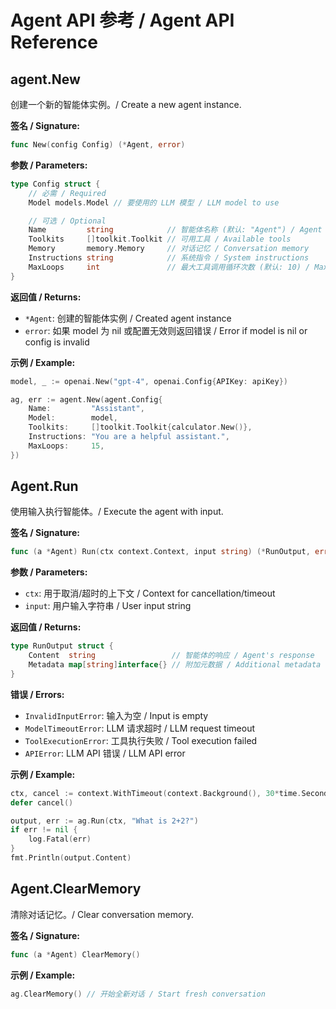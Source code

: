 # Agent API 参考 / Agent API Reference

## agent.New

创建一个新的智能体实例。/ Create a new agent instance.

**签名 / Signature:**
```go
func New(config Config) (*Agent, error)
```

**参数 / Parameters:**

```go
type Config struct {
    // 必需 / Required
    Model models.Model // 要使用的 LLM 模型 / LLM model to use

    // 可选 / Optional
    Name         string            // 智能体名称 (默认: "Agent") / Agent name (default: "Agent")
    Toolkits     []toolkit.Toolkit // 可用工具 / Available tools
    Memory       memory.Memory     // 对话记忆 / Conversation memory
    Instructions string            // 系统指令 / System instructions
    MaxLoops     int               // 最大工具调用循环次数 (默认: 10) / Max tool call loops (default: 10)
}
```

**返回值 / Returns:**
- `*Agent`: 创建的智能体实例 / Created agent instance
- `error`: 如果 model 为 nil 或配置无效则返回错误 / Error if model is nil or config is invalid

**示例 / Example:**
```go
model, _ := openai.New("gpt-4", openai.Config{APIKey: apiKey})

ag, err := agent.New(agent.Config{
    Name:         "Assistant",
    Model:        model,
    Toolkits:     []toolkit.Toolkit{calculator.New()},
    Instructions: "You are a helpful assistant.",
    MaxLoops:     15,
})
```

## Agent.Run

使用输入执行智能体。/ Execute the agent with input.

**签名 / Signature:**
```go
func (a *Agent) Run(ctx context.Context, input string) (*RunOutput, error)
```

**参数 / Parameters:**
- `ctx`: 用于取消/超时的上下文 / Context for cancellation/timeout
- `input`: 用户输入字符串 / User input string

**返回值 / Returns:**
```go
type RunOutput struct {
    Content  string                 // 智能体的响应 / Agent's response
    Metadata map[string]interface{} // 附加元数据 / Additional metadata
}
```

**错误 / Errors:**
- `InvalidInputError`: 输入为空 / Input is empty
- `ModelTimeoutError`: LLM 请求超时 / LLM request timeout
- `ToolExecutionError`: 工具执行失败 / Tool execution failed
- `APIError`: LLM API 错误 / LLM API error

**示例 / Example:**
```go
ctx, cancel := context.WithTimeout(context.Background(), 30*time.Second)
defer cancel()

output, err := ag.Run(ctx, "What is 2+2?")
if err != nil {
    log.Fatal(err)
}
fmt.Println(output.Content)
```

## Agent.ClearMemory

清除对话记忆。/ Clear conversation memory.

**签名 / Signature:**
```go
func (a *Agent) ClearMemory()
```

**示例 / Example:**
```go
ag.ClearMemory() // 开始全新对话 / Start fresh conversation
```
